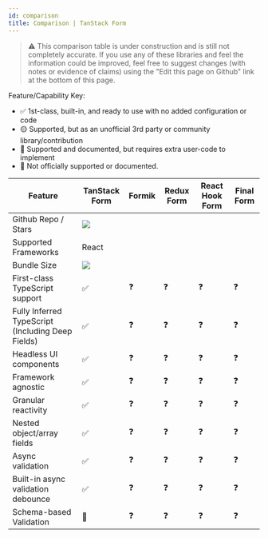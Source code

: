 ```yaml
---
id: comparison
title: Comparison | TanStack Form
---
```


> ⚠️ This comparison table is under construction and is still not completely accurate. If you use any of these libraries and feel the information could be improved, feel free to suggest changes (with notes or evidence of claims) using the "Edit this page on Github" link at the bottom of this page.

Feature/Capability Key:

- ✅ 1st-class, built-in, and ready to use with no added configuration or code
- 🟡 Supported, but as an unofficial 3rd party or community library/contribution
- 🔶 Supported and documented, but requires extra user-code to implement
- 🛑 Not officially supported or documented.

| Feature                                           | TanStack Form                                | Formik | Redux Form | React Hook Form | Final Form |
| ------------------------------------------------- | -------------------------------------------- | ------ | ---------- | --------------- | ---------- |
| Github Repo / Stars                               | [![][stars-tanstack-form]][gh-tanstack-form] |        |            |                 |            |
| Supported Frameworks                              | React                                        |        |            |                 |            |
| Bundle Size                                       | [![][bp-tanstack-form]][bpl-tanstack-form]   |        |            |                 |            |
| First-class TypeScript support                    | ✅                                           | ❓     | ❓         | ❓              | ❓         |
| Fully Inferred TypeScript (Including Deep Fields) | ✅                                           | ❓     | ❓         | ❓              | ❓         |
| Headless UI components                            | ✅                                           | ❓     | ❓         | ❓              | ❓         |
| Framework agnostic                                | ✅                                           | ❓     | ❓         | ❓              | ❓         |
| Granular reactivity                               | ✅                                           | ❓     | ❓         | ❓              | ❓         |
| Nested object/array fields                        | ✅                                           | ❓     | ❓         | ❓              | ❓         |
| Async validation                                  | ✅                                           | ❓     | ❓         | ❓              | ❓         |
| Built-in async validation debounce                | ✅                                           | ❓     | ❓         | ❓              | ❓         |
| Schema-based Validation                           | 🔶                                           | ❓     | ❓         | ❓              | ❓         |

[bpl-tanstack-form]: https://bundlephobia.com/result?p=@tanstack/react-form
[bp-tanstack-form]: https://badgen.net/bundlephobia/minzip/@tanstack/react-form?label=💾
[gh-tanstack-form]: https://github.com/tannerlinsley/@tanstack/form
[stars-tanstack-form]: https://img.shields.io/github/stars/@tanstack/form?label=%F0%9F%8C%9F

